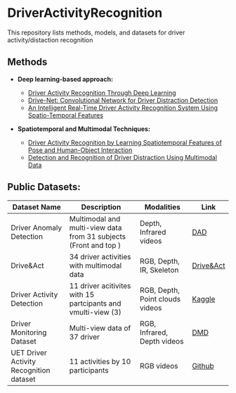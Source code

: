 # DriverActivityRecognition

This repository lists methods, models, and datasets for driver activity/distaction recognition

## Methods

- **Deep learning-based approach:**
  
  - [Driver Activity Recognition Through Deep Learning](https://ieeexplore.ieee.org/abstract/document/9377022)
  - [Drive-Net: Convolutional Network for Driver Distraction Detection](https://arxiv.org/abs/2006.12586)
  - [An Intelligent Real-Time Driver Activity Recognition System Using Spatio-Temporal Features](https://www.mdpi.com/2076-3417/14/17/7985)

- **Spatiotemporal and Multimodal Techniques:**

  - [Driver Activity Recognition by Learning Spatiotemporal Features of Pose and Human-Object Interaction]( https://www.sciencedirect.com/science/article/pii/S1047320321000808)
  - [Detection and Recognition of Driver Distraction Using Multimodal Data](https://dl.acm.org/doi/10.1145/3519267)
  


## Public Datasets:

| Dataset Name               | Description                                           | Modalities                | Link |
|---------------------------|-------------------------------------------------------|---------------------------|------|
|Driver Anomaly Detection |Multimodal and multi-view data from 31 subjects (Front and top ) | Depth, Infrared videos | [DAD](https://www.ce.cit.tum.de/mmk/dad/) |
| Drive&Act                 | 34 driver activities with multimodal data             | RGB, Depth, IR, Skeleton | [Drive&Act](https://driveandact.com/) |
|Driver Activity Detection | 11 driver acitivites with 15 partcipants and vmulti-view (3)| RGB, Depth, Point clouds videos | [Kaggle](https://www.kaggle.com/datasets/guanhualee/driver-activity-dataset) |
| Driver Monitoring Dataset | Multi-view data of 37 driver         | RGB, Infrared, Depth videos    | [DMD](https://dmd.vicomtech.org/#about) |
|UET Driver Activity Recognition dataset| 11 activities by 10 participants| RGB videos | [Github](https://github.com/humza909/Dataset-Video-Driver-Activity-Recognition) |

